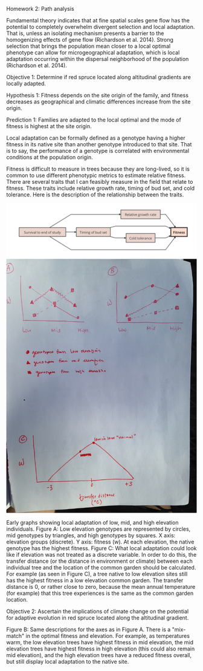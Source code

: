 Homework 2: Path analysis

Fundamental theory indicates that at fine spatial scales gene flow has the potential to completely overwhelm divergent selection and local adaptation. That is, unless an isolating mechanism presents a barrier to the homogenizing effects of gene flow (Richardson et al. 2014). Strong selection that brings the population mean closer to a local optimal phenotype can allow for microgeographical adaptation, which is local adaptation occurring within the dispersal neighborhood of the population (Richardson et al. 2014). 

Objective 1: Determine if red spruce located along altitudinal gradients are locally adapted.

Hypothesis 1: Fitness depends on the site origin of the family, and fitness decreases as geographical and climatic differences increase from the site origin. 

Prediction 1: Families are adapted to the local optimal and the mode of fitness is highest at the site origin. 

Local adaptation can be formally defined as a genotype having a higher fitness in its native site than another genotype introduced to that site. That is to say, the performance of a genotype is correlated with environmental conditions at the population origin. 

Fitness is difficult to measure in trees because they are long-lived, so it is common to use different phenotypic metrics to estimate relative fitness. There are several traits that I can feasibly measure in the field that relate to fitness. These traits include relative growth rate, timing of bud set, and cold tolerance. Here is the description of the relationship between the traits.

<img src="path.png" />

<img src="homework2.jpg" />

Early graphs showing local adaptation of low, mid, and high elevation individuals. Figure A: Low elevation genotypes are represented by circles, mid genotypes by triangles, and high genotypes by squares. X axis: elevation groups (discrete). Y axis: fitness (w). At each elevation, the native genotype has the highest fitness. Figure C: What local adaptation could look like if elevation was not treated as a discrete variable. In order to do this, the transfer distance (or the distance in environment or climate) between each individual tree and the location of the common garden should be calculated. For example (as seen in Figure C), a tree native to low elevation sites still has the highest fitness in a low elevation common garden. The transfer distance is 0, or rather close to zero, because the mean annual temperature (for example) that this tree experiences is the same as the common garden location.

Objective 2: Ascertain the implications of climate change on the potential for adaptive evolution in red spruce located along the altitudinal gradient.

Figure B: Same descriptions for the axes as in Figure A. There is a "mix-match" in the optimal fitness and elevation. For example, as temperatures warm, the low elevation trees have highest fitness in mid elevation, the mid elevation trees have highest fitness in high elevation (this could also remain mid elevation), and the high elevation trees have a reduced fitness overall, but still display local adaptation to the native site.